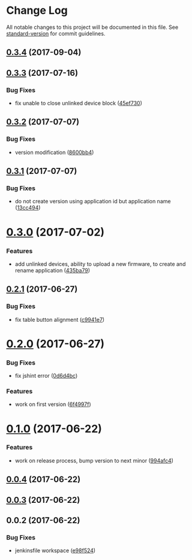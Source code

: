 # Change Log

All notable changes to this project will be documented in this file. See [standard-version](https://github.com/conventional-changelog/standard-version) for commit guidelines.

<a name="0.3.4"></a>
## [0.3.4](https://github.com/denouche/iot-admin-front/compare/v0.3.3...v0.3.4) (2017-09-04)



<a name="0.3.3"></a>
## [0.3.3](https://github.com/denouche/iot-admin-front/compare/v0.3.2...v0.3.3) (2017-07-16)


### Bug Fixes

* fix unable to close unlinked device block ([45ef730](https://github.com/denouche/iot-admin-front/commit/45ef730))



<a name="0.3.2"></a>
## [0.3.2](https://github.com/denouche/iot-admin-front/compare/v0.3.1...v0.3.2) (2017-07-07)


### Bug Fixes

* version modification ([8600bb4](https://github.com/denouche/iot-admin-front/commit/8600bb4))



<a name="0.3.1"></a>
## [0.3.1](https://github.com/denouche/iot-admin-front/compare/v0.3.0...v0.3.1) (2017-07-07)


### Bug Fixes

* do not create version using application id but application name ([13cc494](https://github.com/denouche/iot-admin-front/commit/13cc494))



<a name="0.3.0"></a>
# [0.3.0](https://github.com/denouche/iot-admin-front/compare/v0.2.1...v0.3.0) (2017-07-02)


### Features

* add unlinked devices, ability to upload a new firmware, to create and rename application ([435ba79](https://github.com/denouche/iot-admin-front/commit/435ba79))



<a name="0.2.1"></a>
## [0.2.1](https://github.com/denouche/iot-admin-front/compare/v0.2.0...v0.2.1) (2017-06-27)


### Bug Fixes

* fix table button alignment ([c9941e7](https://github.com/denouche/iot-admin-front/commit/c9941e7))



<a name="0.2.0"></a>
# [0.2.0](https://github.com/denouche/iot-admin-front/compare/v0.1.0...v0.2.0) (2017-06-27)


### Bug Fixes

* fix jshint error ([0d6d4bc](https://github.com/denouche/iot-admin-front/commit/0d6d4bc))


### Features

* work on first version ([6f4997f](https://github.com/denouche/iot-admin-front/commit/6f4997f))



<a name="0.1.0"></a>
# [0.1.0](https://github.com/denouche/iot-admin-front/compare/v0.0.3...v0.1.0) (2017-06-22)


### Features

* work on release process, bump version to next minor ([994afc4](https://github.com/denouche/iot-admin-front/commit/994afc4))



<a name="0.0.4"></a>
## [0.0.4](https://github.com/denouche/iot-admin-front/compare/v0.0.3...v0.0.4) (2017-06-22)



<a name="0.0.3"></a>
## [0.0.3](https://github.com/denouche/iot-admin-front/compare/v0.0.2...v0.0.3) (2017-06-22)



<a name="0.0.2"></a>
## 0.0.2 (2017-06-22)


### Bug Fixes

* jenkinsfile workspace ([e98f524](https://github.com/denouche/iot-admin-front/commit/e98f524))
